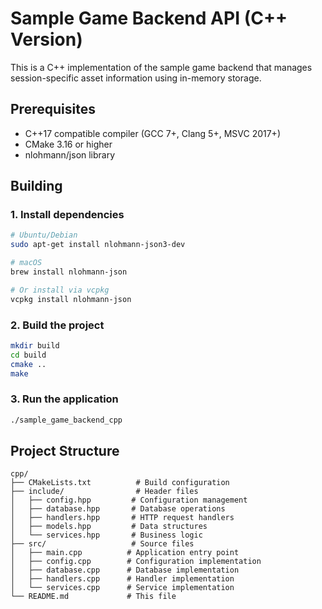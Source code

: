 # Sample Game Backend API (C++ Version)

This is a C++ implementation of the sample game backend that manages session-specific asset information using in-memory storage.

## Prerequisites

- C++17 compatible compiler (GCC 7+, Clang 5+, MSVC 2017+)
- CMake 3.16 or higher
- nlohmann/json library

## Building

### 1. Install dependencies

```bash
# Ubuntu/Debian
sudo apt-get install nlohmann-json3-dev

# macOS
brew install nlohmann-json

# Or install via vcpkg
vcpkg install nlohmann-json
```

### 2. Build the project

```bash
mkdir build
cd build
cmake ..
make
```

### 3. Run the application

```bash
./sample_game_backend_cpp
```

## Project Structure

```
cpp/
├── CMakeLists.txt          # Build configuration
├── include/                # Header files
│   ├── config.hpp         # Configuration management
│   ├── database.hpp       # Database operations
│   ├── handlers.hpp       # HTTP request handlers
│   ├── models.hpp         # Data structures
│   └── services.hpp       # Business logic
├── src/                   # Source files
│   ├── main.cpp          # Application entry point
│   ├── config.cpp        # Configuration implementation
│   ├── database.cpp      # Database implementation
│   ├── handlers.cpp      # Handler implementation
│   └── services.cpp      # Service implementation
└── README.md             # This file
```
